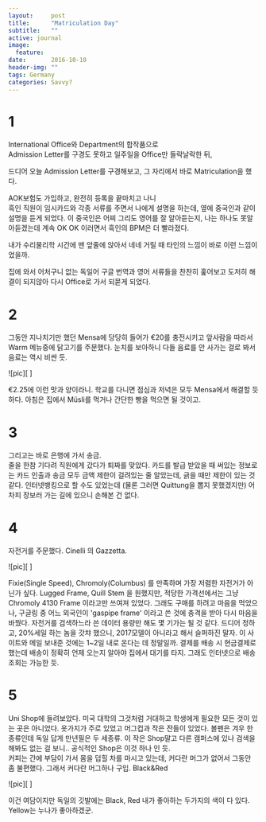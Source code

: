 ```yaml
---
layout:     post
title:      "Matriculation Day"
subtitle:   ""
active: journal
image:
  feature: 
date:       2016-10-10 
header-img: ""
tags: Germany
categories: Savvy?
---
```


# 1
International Office와 Department의 합작품으로  
Admission Letter를 구경도 못하고 일주일을 Office만 들락날락한 뒤,  


드디어 오늘 Admission Letter를 구경해보고, 그 자리에서 바로 Matriculation을 했다.


AOK보험도 가입하고, 완전히 등록을 끝마치고 나니  
흑인 직원이 임시카드와 각종 서류를 주면서 나에게 설명을 하는데, 옆에 중국인과 같이 설명을 듣게 되었다. 이 중국인은 어찌 그리도 영어를 잘 알아듣는지, 나는 하나도 못알아듣겠는데 계속 OK OK 이러면서 흑인의 BPM은 더 빨라졌다.

내가 수리물리학 시간에 맨 앞줄에 앉아서 네네 거릴 때 타인의 느낌이 바로 이런 느낌이었을까.

집에 와서 어처구니 없는 독일어 구글 번역과 영어 서류들을 찬찬히 훑어보고 도저히 해결이 되지않아 다시 Office로 가서 되묻게 되었다.

# 2

그동안 지나치기만 했던 Mensa에 당당히 들어가 €20를 충전시키고 앞사람을 따라서 Warm 메뉴중에 닭고기를 주문했다. 눈치를 보아하니 다들 음료를 안 사가는 걸로 봐서 음료는 역시 비싼 듯.

![pic][ ]

€2.25에 이런 맛과 양이라니. 학교를 다니면 점심과 저녁은 모두 Mensa에서 해결할 듯 하다. 아침은 집에서 Müsli를 먹거나 간단한 빵을 먹으면 될 것이고.

# 3
그리고는 바로 은행에 가서 송금.  
줄을 한참 기다려 직원에게 갔다가 퇴짜를 맞았다. 카드를 발급 받았을 때 써있는 정보로는 카드 인출과 송금 모두 금액 제한이 걸려있는 줄 알았는데, 긁을 때만 제한이 있는 것 같다. 인터넷뱅킹으로 할 수도 있었는데 (물론 그러면 Quittung을 뽑지 못했겠지만) 어차피 장보러 가는 길에 있으니 손해본 건 없다. 


# 4
자전거를 주문했다. Cinelli 의 Gazzetta.

![pic][ ]

  
Fixie(Single Speed), Chromoly(Columbus) 를 만족하며 가장 저렴한 자전거가 아닌가 싶다. Lugged Frame, Quill Stem 을 원했지만, 적당한 가격선에서는 그냥 Chromoly 4130 Frame 이라고만 쓰여져 있었다. 그래도 구매를 하려고 마음을 먹었으나, 구글링 중 어느 외국인이 'gaspipe frame' 이라고 쓴 것에 충격을 받아 다시 마음을 바꿨다. 자전거를 검색하느라 쓴 데이터 용량만 해도 몇 기가는 될 것 같다. 드디어 정하고, 20%세일 하는 놈을 갓챠 했으니, 2017모델이 아니라고 해서 슬퍼하진 말자. 이 사이트와 메일 보내준 것에는 1~2일 내로 온다는 데 정말일까. 결제를 배송 시 현금결제로 했는데 배송이 정확히 언제 오는지 알아야 집에서 대기를 타지. 그래도 인터넷으로 배송조회는 가능한 듯.

# 5
Uni Shop에 들려보았다. 미국 대학의 그것처럼 거대하고 학생에게 필요한 모든 것이 있는 곳은 아니었다. 옷가지가 주로 있었고 머그컵과 작은 잔들이 있었다. 볼펜은 겨우 한 종류인데 독일 답게 만년필은 두 세종류. 이 작은 Shop말고 다른 캠퍼스에 있나 검색을 해봐도 없는 걸 보니.. 공식적인 Shop은 이것 하나 인 듯.  
커피는 간에 부담이 가서 몸을 덥힐 차를 마시고 있는데, 커다란 머그가 없어서 그동안 좀 불편했다. 그래서 커다란 머그하나 구입. Black&Red

![pic][ ]

이건 여담이지만 독일의 깃발에는 Black, Red 내가 좋아하는 두가지의 색이 다 있다. Yellow는 누나가 좋아하겠군.


